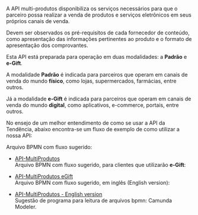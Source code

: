 

A API multi-produtos disponibiliza os serviços necessários para que o parceiro possa realizar a venda de produtos e serviços eletrônicos em seus próprios canais de venda.

Devem ser observados os pré-requisitos de cada fornecedor de conteúdo, como apresentação das informações pertinentes ao produto e o formato de apresentação dos comprovantes.

Esta API está preparada para operação em duas modalidades: a **Padrão** e **e-Gift**.

A modalidade **Padrão** é indicada para parceiros que operam em canais de venda do mundo **físico**, como lojas, supermercados, farmácias, entre outros.

Já a modalidade **e-Gift** é indicada para parceiros que operam em canais de venda do mundo **digital**, como aplicativos, e-commerce, portais, entre outros.

No ensejo de um melhor entendimento de como se usar a API da Tendência, abaixo encontra-se um fluxo de exemplo de como utilizar a nossa API:

Arquivo BPMN com fluxo sugerido:


- [API-MultiProdutos](https://integrati.solutions/bpm/api/API-MultiProdutos.bpmn) <br/>
Arquivo BPMN com fluxo sugerido, para clientes que utilizarão **e-Gift**:

- [API-MultiProdutos eGift](https://integrati.solutions/bpm/api/API-MultiProdutos-Egift.bpmn) <br/>
Arquivo BPMN com fluxo sugerido, em inglês (English version):

- [API-MultiProdutos - English version](https://integrati.solutions/bpm/api/API-MultiProdutos-EnglishVersion.bpmn) <br/>
Sugestão de programa para leitura de arquivos bpmn: Camunda Modeler.